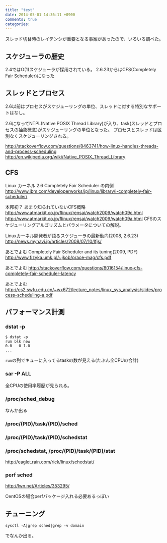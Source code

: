 ```yaml
---
title: "test"
date: 2014-05-01 14:36:11 +0900
comments: true
categories: 
---
```



スレッド切替時のレイテンシが重要となる事案があったので、いろいろ調べた。

## スケジューラの歴史
2.4ではO(1)スケジューラが採用されている。
2.6.23からはCFS(Completely Fair Scheduler)になった

## スレッドとプロセス

2.6以前はプロセスがスケジューリングの単位、スレッドに対する特別なサポートはなし。

2.6になってNTPL(Native POSIX Thread Library)が入り、task(スレッドとプロセスの抽象概念)がスケジューリングの単位となった。
プロセスとスレッドは区別なくスケジューリングされる。

http://stackoverflow.com/questions/8463741/how-linux-handles-threads-and-process-scheduling
http://en.wikipedia.org/wiki/Native_POSIX_Thread_Library

## CFS

Linux カーネル 2.6 Completely Fair Scheduler の内側 http://www.ibm.com/developerworks/jp/linux/library/l-completely-fair-scheduler/

本邦初？ あまり知られていないCFS概略 http://www.atmarkit.co.jp/flinux/rensai/watch2009/watch09c.html
http://www.atmarkit.co.jp/flinux/rensai/watch2009/watch09a.html
CFSのスケジューリングアルゴリズムとパラメータについての解説。

Linuxカーネル開発者が語るスケジューラの最新動向(2008, 2.6.23)
http://news.mynavi.jp/articles/2008/07/10/lfjs/


あとでよむ
Completely Fair Scheduler and its tuning(2009, PDF)
http://www.fizyka.umk.pl/~jkob/prace-mag/cfs.pdf

あとでよむ
http://stackoverflow.com/questions/8016154/linux-cfs-completely-fair-scheduler-latency

あとでよむ
http://cs2.swfu.edu.cn/~wx672/lecture_notes/linux_sys_analysis/slides/process-scheduling-a.pdf



## パフォーマンス計測

### dstat -p
```
$ dstat -p
run blk new
0.0   0 1.0
...
```

`run`の列でキューに入ってるtaskの数が見える(たぶん全CPUの合計)

### sar -P ALL

全CPUの使用率履歴が見られる。

### /proc/sched_debug

なんか出る

### /proc/(PID)/task/(PID)/sched

### /proc/(PID)/task/(PID)/schedstat

### /proc/schedstat, /proc/(PID)/task/(PID)/stat

http://eaglet.rain.com/rick/linux/schedstat/

### perf sched

http://lwn.net/Articles/353295/

CentOSの場合perfパッケージ入れる必要あるっぽい

## チューニング

```
sysctl -A|grep sched|grep -v domain
```

でなんか出る。
